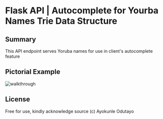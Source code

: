 # Flask API | Autocomplete for Yourba Names Trie Data Structure

## Summary
This API endpoint serves Yoruba names for use in client's autocomplete feature

## Pictorial Example
![walkthrough](https://i.ibb.co/8rgM8dj/trieGif.gif)

## License
Free for use, kindly acknowledge source (c) Ayokunle Odutayo